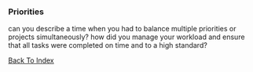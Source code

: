 ### Priorities

can you describe a time when you had to balance multiple priorities or projects simultaneously?
how did you manage your workload and ensure that all tasks were completed on time and to a high standard?

[Back To Index](../index.md)

